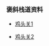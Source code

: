 ### 褒斜栈道资料

+ [鸡头关1](http://tieba.baidu.com/p/2130679082)

+ [鸡头关2](https://baijiahao.baidu.com/s?id=1566737320059779&wfr=spider&for=pc)
